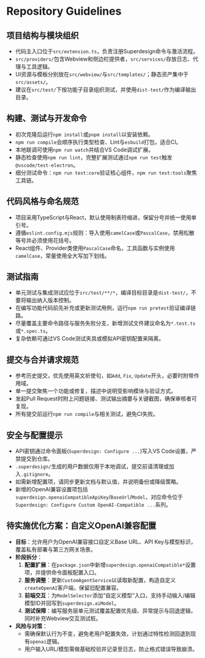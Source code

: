 # Repository Guidelines

## 项目结构与模块组织
- 代码主入口位于`src/extension.ts`，负责注册Superdesign命令与激活流程。
- `src/providers/`包含Webview和侧边栏提供者，`src/services/`存放日志、代理与工具逻辑。
- UI资源与模板分别放在`src/webview/`与`src/templates/`；静态资产集中于`src/assets/`。
- 建议在`src/test/`下按功能子目录组织测试，并使用`dist-test/`作为编译输出目录。

## 构建、测试与开发命令
- 初次克隆后运行`npm install`或`pnpm install`以安装依赖。
- `npm run compile`会顺序执行类型检查、Lint与`esbuild`打包，适合CI。
- 本地联调可使用`npm run watch`并结合VS Code调试扩展。
- 静态检查使用`npm run lint`，完整扩展测试通过`npm run test`触发`@vscode/test-electron`。
- 细分测试命令：`npm run test:core`验证核心组件，`npm run test:tools`聚焦工具链。

## 代码风格与命名规范
- 项目采用TypeScript与React，默认使用制表符缩进，保留分号并统一使用单引号。
- 遵循`eslint.config.mjs`规则：导入使用`camelCase`或`PascalCase`，禁用松散等号并必须使用花括号。
- React组件、Provider类使用`PascalCase`命名，工具函数与实例使用`camelCase`，常量使用全大写加下划线。

## 测试指南
- 单元测试与集成测试应位于`src/test/**/*`，编译目标目录是`dist-test/`，不要将输出纳入版本控制。
- 在编写功能代码前先补充或更新测试用例，运行`npm run pretest`验证编译链路。
- 尽量覆盖主要命令路径与服务失败分支，新增测试文件建议命名为`*.test.ts`或`*.spec.ts`。
- 复杂依赖可通过VS Code测试夹具或模拟API密钥配置来隔离。

## 提交与合并请求规范
- 参考历史提交，优先使用英文祈使句，如`Add`, `Fix`, `Update`开头，必要时附带作用域。
- 单一提交聚焦一个功能或修复，描述中说明受影响模块与验证方式。
- 发起Pull Request时附上问题链接、测试输出摘要与关键截图，确保审核者可复现。
- 所有提交前运行`npm run compile`与相关测试，避免CI失败。

## 安全与配置提示
- API密钥通过命令面板(`Superdesign: Configure ...`)写入VS Code设置，严禁提交到仓库。
- `.superdesign/`生成的用户数据仅用于本地调试，提交前请清理或加入`.gitignore`。
- 如需新增配置项，请同步更新文档与默认值，并说明备份或降级策略。
- 新增的OpenAI兼容设置项包括`superdesign.openaiCompatibleApiKey`/`BaseUrl`/`Model`，对应命令位于`Superdesign: Configure Custom OpenAI-Compatible ...`系列。

## 待实施优化方案：自定义OpenAI兼容配置
- **目标**：允许用户为OpenAI兼容接口自定义Base URL、API Key与模型标识，覆盖私有部署与第三方网关场景。
- **阶段拆分**：
  1. **配置扩展**：在`package.json`中新增`superdesign.openaiCompatible*`设置项，并提供命令面板配置入口。
  2. **服务调整**：更新`CustomAgentService`以读取新配置，构造自定义`createOpenAI`客户端，保留旧配置兼容。
  3. **前端交互**：为`ModelSelector`添加“自定义模型”入口，支持手动输入/编辑模型ID并回写到`superdesign.aiModel`。
  4. **测试保障**：编写服务层单元测试覆盖配置优先级、异常提示与回退逻辑，同时补充Webview交互测试桩。
- **风险与对策**：
  - 需确保默认行为不变，避免老用户配置失效，计划通过特性检测回退到现有`openai`逻辑。
  - 用户输入URL/模型需做基础校验并记录至日志，防止格式错误导致崩溃。

